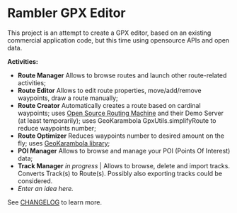 Rambler GPX Editor
===================================

This project is an attempt to create a GPX editor, based on an existing commercial application code, 
but this time using opensource APIs and open data. 

**Activities:**

- **Route Manager** Allows to browse routes and launch other route-related activities;
- **Route Editor** Allows to edit route properties, move/add/remove waypoints, draw a route manually;
- **Route Creator** Automatically creates a route based on cardinal waypoints; 
uses [Open Source Routing Machine](http://project-osrm.org) and their Demo Server (at least 
temporarily); 
uses GeoKarambola GpxUtils.simplifyRoute to reduce waypoints number;
- **Route Optimizer** Reduces waypoints number to desired amount on the fly; uses 
[GeoKarambola library](https://sourceforge.net/projects/geokarambola);
- **POI Manager** Allows to browse and manage your POI (Points Of Interest) data;
- **Track Manager** *in progress* | Allows to browse, delete and import tracks. Converts Track(s) 
to Route(s). Possibly also exporting tracks could be considered.
- *Enter an idea here.*

See [CHANGELOG](https://github.com/nwg-piotr/RamblerGPXEditor/blob/master/CHANGELOG.md) to learn more.